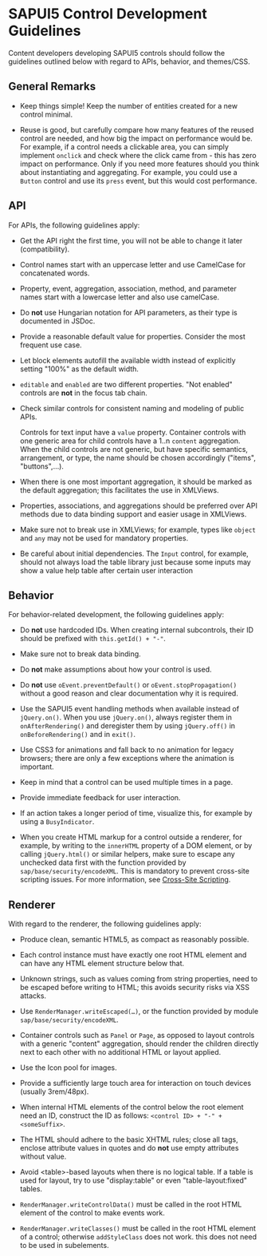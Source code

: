 <!-- loio4549da61e2d949d6a3d20ad8a9d17a6f -->

# SAPUI5 Control Development Guidelines

Content developers developing SAPUI5 controls should follow the guidelines outlined below with regard to APIs, behavior, and themes/CSS.



## General Remarks

-   Keep things simple! Keep the number of entities created for a new control minimal.

-   Reuse is good, but carefully compare how many features of the reused control are needed, and how big the impact on performance would be. For example, if a control needs a clickable area, you can simply implement `onclick` and check where the click came from - this has zero impact on performance. Only if you need more features should you think about instantiating and aggregating. For example, you could use a `Button` control and use its `press` event, but this would cost performance.




## API

For APIs, the following guidelines apply:

-   Get the API right the first time, you will not be able to change it later \(compatibility\).

-   Control names start with an uppercase letter and use CamelCase for concatenated words.

-   Property, event, aggregation, association, method, and parameter names start with a lowercase letter and also use camelCase.

-   Do **not** use Hungarian notation for API parameters, as their type is documented in JSDoc.

-   Provide a reasonable default value for properties. Consider the most frequent use case.

-   Let block elements autofill the available width instead of explicitly setting "100%" as the default width.

-   `editable` and `enabled` are two different properties. "Not enabled" controls are **not** in the focus tab chain.

-   Check similar controls for consistent naming and modeling of public APIs.

    Controls for text input have a `value` property. Container controls with one generic area for child controls have a 1..n `content` aggregation. When the child controls are not generic, but have specific semantics, arrangement, or type, the name should be chosen accordingly \("items", "buttons",…\).

-   When there is one most important aggregation, it should be marked as the default aggregation; this facilitates the use in XMLViews.

-   Properties, associations, and aggregations should be preferred over API methods due to data binding support and easier usage in XMLViews.

-   Make sure not to break use in XMLViews; for example, types like `object` and `any` may not be used for mandatory properties.

-   Be careful about initial dependencies. The `Input` control, for example, should not always load the table library just because some inputs may show a value help table after certain user interaction




## Behavior

For behavior-related development, the following guidelines apply:

-   Do **not** use hardcoded IDs. When creating internal subcontrols, their ID should be prefixed with `this.getId() + "-"`.

-   Make sure not to break data binding.

-   Do **not** make assumptions about how your control is used.

-   Do **not** use `oEvent.preventDefault()` or `oEvent.stopPropagation()` without a good reason and clear documentation why it is required.

-   Use the SAPUI5 event handling methods when available instead of `jQuery.on()`. When you use `jQuery.on()`, always register them in `onAfterRendering()` and deregister them by using `jQuery.off()` in `onBeforeRendering()` and in `exit()`.

-   Use CSS3 for animations and fall back to no animation for legacy browsers; there are only a few exceptions where the animation is important.

-   Keep in mind that a control can be used multiple times in a page.

-   Provide immediate feedback for user interaction.

-   If an action takes a longer period of time, visualize this, for example by using a `BusyIndicator`.

-   When you create HTML markup for a control outside a renderer, for example, by writing to the `innerHTML` property of a DOM element, or by calling `jQuery.html()` or similar helpers, make sure to escape any unchecked data first with the function provided by `sap/base/security/encodeXML`. This is mandatory to prevent cross-site scripting issues. For more information, see [Cross-Site Scripting](../05_Developing_Apps/cross-site-scripting-91f0bd3.md).




## Renderer

With regard to the renderer, the following guidelines apply:

-   Produce clean, semantic HTML5, as compact as reasonably possible.

-   Each control instance must have exactly one root HTML element and can have any HTML element structure below that.

-   Unknown strings, such as values coming from string properties, need to be escaped before writing to HTML; this avoids security risks via XSS attacks.

-   Use `RenderManager.writeEscaped(…)`, or the function provided by module `sap/base/security/encodeXML`.

-   Container controls such as `Panel` or `Page`, as opposed to layout controls with a generic "content" aggregation, should render the children directly next to each other with no additional HTML or layout applied.

-   Use the Icon pool for images.

-   Provide a sufficiently large touch area for interaction on touch devices \(usually 3rem/48px\).

-   When internal HTML elements of the control below the root element need an ID, construct the ID as follows: `<control ID> + "-" + <someSuffix>`.

-   The HTML should adhere to the basic XHTML rules; close all tags, enclose attribute values in quotes and do **not** use empty attributes without value.

-   Avoid <table\>-based layouts when there is no logical table. If a table is used for layout, try to use "display:table" or even "table-layout:fixed" tables.

-   `RenderManager.writeControlData()` must be called in the root HTML element of the control to make events work.

-   `RenderManager.writeClasses()` must be called in the root HTML element of a control; otherwise `addStyleClass` does not work. this does not need to be used in subelements.


